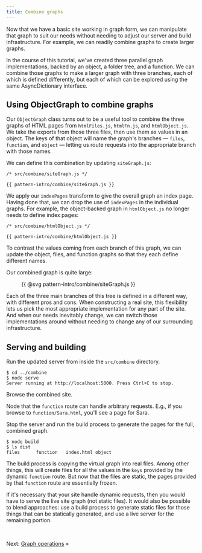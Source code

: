 ```yaml
---
title: Combine graphs
---
```


Now that we have a basic site working in graph form, we can manipulate that graph to suit our needs without needing to adjust our server and build infrastructure. For example, we can readily combine graphs to create larger graphs.

In the course of this tutorial, we've created three parallel graph implementations, backed by an object, a folder tree, and a function. We can combine those graphs to make a larger graph with three branches, each of which is defined differently, but each of which can be explored using the same AsyncDictionary interface.

## Using ObjectGraph to combine graphs

Our `ObjectGraph` class turns out to be a useful tool to combine the three graphs of HTML pages from `htmlFiles.js`, `htmlFn.js`, and `htmlObject.js`. We take the exports from those three files, then use them as values in an object. The keys of that object will name the graph's branches — `files`, `function`, and `object` — letting us route requests into the appropriate branch with those names.

We can define this combination by updating `siteGraph.js`:

```{{'js'}}
/* src/combine/siteGraph.js */

{{ pattern-intro/combine/siteGraph.js }}
```

We apply our `indexPages` transform to give the overall graph an index page. Having done that, we can drop the use of `indexPages` in the individual graphs. For example, the object-backed graph in `htmlObject.js` no longer needs to define index pages:

```{{'js'}}
/* src/combine/htmlObject.js */

{{ pattern-intro/combine/htmlObject.js }}
```

To contrast the values coming from each branch of this graph, we can update the object, files, and function graphs so that they each define different names.

Our combined graph is quite large:

<figure>
{{ @svg pattern-intro/combine/siteGraph.js }}
</figure>

Each of the three main branches of this tree is defined in a different way, with different pros and cons. When constructing a real site, this flexibility lets us pick the most appropriate implementation for any part of the site. And when our needs inevitably change, we can switch those implementations around without needing to change any of our surrounding infrastructure.

## Serving and building

<span class="tutorialStep"></span> Run the updated server from inside the `src/combine` directory.

```console
$ cd ../combine
$ node serve
Server running at http://localhost:5000. Press Ctrl+C to stop.
```

<span class="tutorialStep"></span> Browse the combined site.

Node that the `function` route can handle arbitrary requests. E.g., if you browse to `function/Sara.html`, you'll see a page for Sara.

<span class="tutorialStep"></span> Stop the server and run the build process to generate the pages for the full, combined graph.

```console
$ node build
$ ls dist
files      function   index.html object
```

The build process is copying the virtual graph into real files. Among other things, this will create files for all the values in the `keys` provided by the dynamic `function` route. But now that the files are static, the pages provided by that `function` route are essentially frozen.

If it's necessary that your site handle dynamic requests, then you would have to serve the live site graph (not static files). It would also be possible to blend approaches: use a build process to generate static files for those things that can be statically generated, and use a live server for the remaining portion.

&nbsp;

Next: [Graph operations](operations.html) »
